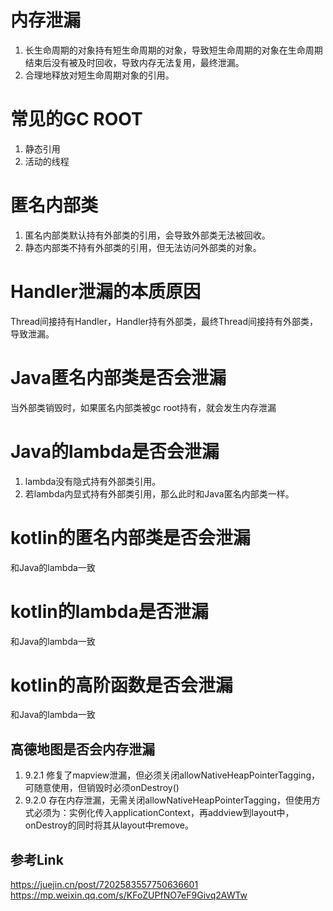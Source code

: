 # 内存泄漏
1. 长生命周期的对象持有短生命周期的对象，导致短生命周期的对象在生命周期结束后没有被及时回收，导致内存无法复用，最终泄漏。
2. 合理地释放对短生命周期对象的引用。

# 常见的GC ROOT
1. 静态引用
2. 活动的线程

# 匿名内部类
1. 匿名内部类默认持有外部类的引用，会导致外部类无法被回收。
2. 静态内部类不持有外部类的引用，但无法访问外部类的对象。

# Handler泄漏的本质原因
Thread间接持有Handler，Handler持有外部类，最终Thread间接持有外部类，导致泄漏。

# Java匿名内部类是否会泄漏
当外部类销毁时，如果匿名内部类被gc root持有，就会发生内存泄漏

# Java的lambda是否会泄漏
1. lambda没有隐式持有外部类引用。
2. 若lambda内显式持有外部类引用，那么此时和Java匿名内部类一样。

# kotlin的匿名内部类是否会泄漏
和Java的lambda一致

# kotlin的lambda是否泄漏
和Java的lambda一致

# kotlin的高阶函数是否会泄漏
和Java的lambda一致

## 高德地图是否会内存泄漏
1. 9.2.1 修复了mapview泄漏，但必须关闭allowNativeHeapPointerTagging，可随意使用，但销毁时必须onDestroy()
2. 9.2.0 存在内存泄漏，无需关闭allowNativeHeapPointerTagging，但使用方式必须为：实例化传入applicationContext，再addview到layout中，onDestroy的同时将其从layout中remove。


## 参考Link
https://juejin.cn/post/7202583557750636601
https://mp.weixin.qq.com/s/KFoZUPfNO7eF9Givq2AWTw